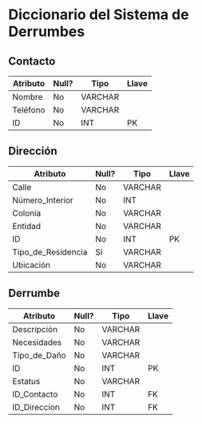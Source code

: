 # Diccionario del Sistema de Derrumbes

## Contacto

| Atributo | Null? | Tipo    | Llave |
| -------- | ----- | ------- | ----- |
| Nombre   | No    | VARCHAR |       |
| Teléfono | No    | VARCHAR |       |
| ID       | No    | INT     | PK    |

## Dirección

| Atributo           | Null? | Tipo    | Llave |
| ------------------ | ----- | ------- | ----- |
| Calle              | No    | VARCHAR |       |
| Número_Interior    | No    | INT     |       |
| Colonia            | No    | VARCHAR |       |
| Entidad            | No    | VARCHAR |       |
| ID                 | No    | INT     | PK    |
| Tipo_de_Residencia | Sí    | VARCHAR |       |
| Ubicación          | No    | VARCHAR |       |

## Derrumbe

| Atributo     | Null? | Tipo    | Llave |
| ------------ | ----- | ------- | ----- |
| Descripción  | No    | VARCHAR |       |
| Necesidades  | No    | VARCHAR |       |
| Tipo_de_Daño | No    | VARCHAR |       |
| ID           | No    | INT     | PK    |
| Estatus      | No    | VARCHAR |       |
| ID_Contacto  | No    | INT     | FK    |
| ID_Direccion | No    | INT     | FK    |